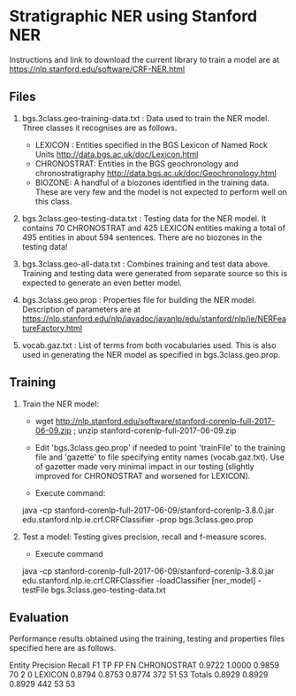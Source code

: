 # Stratigraphic NER using Stanford NER

Instructions and link to download the current library to train a model are at https://nlp.stanford.edu/software/CRF-NER.html


## Files

1. bgs.3class.geo-training-data.txt : Data used to train the NER model. Three classes it recognises are as follows.
   - LEXICON : Entities specified in the BGS Lexicon of Named Rock Units http://data.bgs.ac.uk/doc/Lexicon.html
   - CHRONOSTRAT: Entities in the BGS geochronology and chronostratigraphy http://data.bgs.ac.uk/doc/Geochronology.html
   - BIOZONE: A handful of a biozones identified in the training data. These are very few and the model is not expected to perform well on this class.
   
2. bgs.3class.geo-testing-data.txt : Testing data for the NER model. It contains 70 CHRONOSTRAT and 425 LEXICON entities making a total of 495 entities in about 594 sentences. There are no biozones in the testing data!

3. bgs.3class.geo-all-data.txt : Combines training and test data above. Training and testing data were generated from separate source so this is expected to generate an even better model.

4. bgs.3class.geo.prop : Properties file for building the NER model. Description of parameters are at https://nlp.stanford.edu/nlp/javadoc/javanlp/edu/stanford/nlp/ie/NERFeatureFactory.html

5. vocab.gaz.txt : List of terms from both vocabularies used. This is also used in generating the NER model as specified in bgs.3class.geo.prop.


## Training

1. Train the NER model:

    - wget http://nlp.stanford.edu/software/stanford-corenlp-full-2017-06-09.zip ; unzip stanford-corenlp-full-2017-06-09.zip

   - Edit 'bgs.3class.geo.prop' if needed to point 'trainFile' to the training file and 'gazette' to file specifying entity names (vocab.gaz.txt). Use of gazetter made very minimal impact in our testing (slightly improved for CHRONOSTRAT and worsened for LEXICON).
   - Execute command:

	java -cp stanford-corenlp-full-2017-06-09/stanford-corenlp-3.8.0.jar edu.stanford.nlp.ie.crf.CRFClassifier -prop bgs.3class.geo.prop
	
2. Test a model: Testing gives precision, recall and f-measure scores.
   - Execute command
   
	java -cp stanford-corenlp-full-2017-06-09/stanford-corenlp-3.8.0.jar edu.stanford.nlp.ie.crf.CRFClassifier -loadClassifier [ner_model] -testFile bgs.3class.geo-testing-data.txt

	
## Evaluation

Performance results obtained using the training, testing and properties files specified here are as follows.

Entity    		Precision	Recall     	F1  		TP  	FP   	FN
CHRONOSTRAT    	0.9722  	1.0000  	0.9859  	70      2       0
LEXICON    		0.8794  	0.8753  	0.8774  	372     51      53
Totals    		0.8929  	0.8929  	0.8929  	442     53      53
